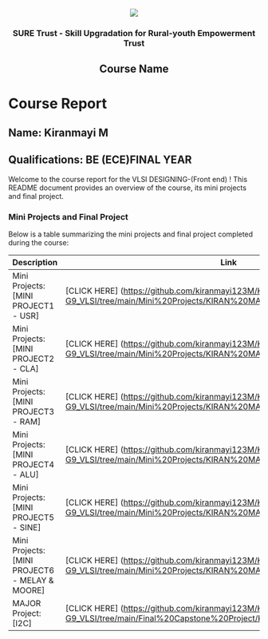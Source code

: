 <!-- PROJECT LOGO -->
<br />

<div align="center">
   <img src='https://user-images.githubusercontent.com/73131499/166115643-d3187f47-d38f-41b2-ae42-5ecbbc60de14.png' />


<h3 align="center">SURE Trust - Skill Upgradation for Rural-youth Empowerment Trust</h3>
  <h2> Course Name </h2>
</div>

# Course Report

## Name: Kiranmayi M

## Qualifications: BE (ECE)FINAL YEAR

Welcome to the course report for the VLSI DESIGNING-(Front end) ! This README document provides an overview of the course, its mini projects and final project.

### Mini Projects and Final Project

Below is a table summarizing the mini projects and final project completed during the course:

| Description                               | Link                                    |
|-------------------------------------------|-----------------------------------------|
| Mini Projects: [MINI PROJECT1 - USR]     | [CLICK HERE] (https://github.com/kiranmayi123M/Kiranmayi-G9_VLSI/tree/main/Mini%20Projects/KIRAN%20MAYI/Mini%20Project%201) |
| Mini Projects: [MINI PROJECT2 - CLA]     | [CLICK HERE] (https://github.com/kiranmayi123M/Kiranmayi-G9_VLSI/tree/main/Mini%20Projects/KIRAN%20MAYI/Mini%20Project%202) |
| Mini Projects: [MINI PROJECT3 - RAM]     | [CLICK HERE] (https://github.com/kiranmayi123M/Kiranmayi-G9_VLSI/tree/main/Mini%20Projects/KIRAN%20MAYI/Mini%20Project%203) |
| Mini Projects: [MINI PROJECT4 - ALU]     | [CLICK HERE] (https://github.com/kiranmayi123M/Kiranmayi-G9_VLSI/tree/main/Mini%20Projects/KIRAN%20MAYI/Mini%20Project%204) |
| Mini Projects: [MINI PROJECT5 - SINE]     | [CLICK HERE] (https://github.com/kiranmayi123M/Kiranmayi-G9_VLSI/tree/main/Mini%20Projects/KIRAN%20MAYI/Mini%20Project%205) |
| Mini Projects: [MINI PROJECT6 - MELAY & MOORE]     | [CLICK HERE] (https://github.com/kiranmayi123M/Kiranmayi-G9_VLSI/tree/main/Mini%20Projects/KIRAN%20MAYI/Mini%20Project%206) |
| MAJOR Project: [I2C]     | [CLICK HERE] (https://github.com/kiranmayi123M/Kiranmayi-G9_VLSI/tree/main/Final%20Capstone%20Project/KIRAN%20MAYI/Major%20project) |

